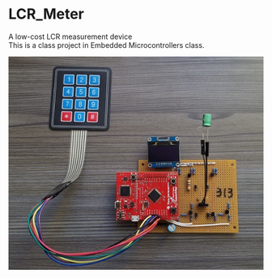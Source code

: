 # LCR_Meter
A low-cost LCR measurement device  
This is a class project in Embedded Microcontrollers class.  

![Image](LCR_METER.jpg)
